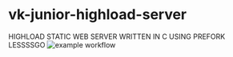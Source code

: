 # vk-junior-highload-server
HIGHLOAD STATIC WEB SERVER WRITTEN IN C USING PREFORK LESSSSGO
![example workflow](https://github.com/perlinleo/vk-junior-highload-server/actions/workflows/pipeline.yml/badge.svg)